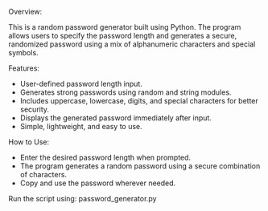 Overview:

This is a random password generator built using Python. The program allows users to specify the password length and generates a secure, randomized password using a mix of alphanumeric characters and special symbols.

Features:
- User-defined password length input.
- Generates strong passwords using random and string modules.
- Includes uppercase, lowercase, digits, and special characters for better security.
- Displays the generated password immediately after input.
- Simple, lightweight, and easy to use.

How to Use:
- Enter the desired password length when prompted.
- The program generates a random password using a secure combination of characters.
- Copy and use the password wherever needed.

Run the script using: password_generator.py
